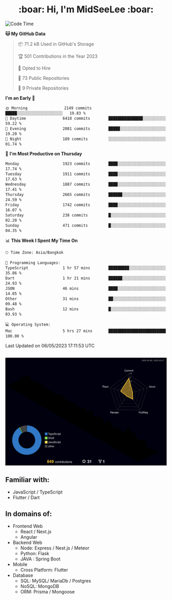 <h1 align="center"> :boar: Hi, I'm MidSeeLee :boar:</h1>
 
<!--START_SECTION:waka-->
![Code Time](http://img.shields.io/badge/Code%20Time-564%20hrs%2058%20mins-blue)

**🐱 My GitHub Data** 

> 📦 71.2 kB Used in GitHub's Storage 
 > 
> 🏆 501 Contributions in the Year 2023
 > 
> 💼 Opted to Hire
 > 
> 📜 73 Public Repositories 
 > 
> 🔑 9 Private Repositories 
 > 
**I'm an Early 🐤** 

```text
🌞 Morning                2149 commits        █████░░░░░░░░░░░░░░░░░░░░   19.83 % 
🌆 Daytime                6418 commits        ███████████████░░░░░░░░░░   59.22 % 
🌃 Evening                2081 commits        █████░░░░░░░░░░░░░░░░░░░░   19.20 % 
🌙 Night                  189 commits         ░░░░░░░░░░░░░░░░░░░░░░░░░   01.74 % 
```
📅 **I'm Most Productive on Thursday** 

```text
Monday                   1923 commits        ████░░░░░░░░░░░░░░░░░░░░░   17.74 % 
Tuesday                  1911 commits        ████░░░░░░░░░░░░░░░░░░░░░   17.63 % 
Wednesday                1887 commits        ████░░░░░░░░░░░░░░░░░░░░░   17.41 % 
Thursday                 2665 commits        ██████░░░░░░░░░░░░░░░░░░░   24.59 % 
Friday                   1742 commits        ████░░░░░░░░░░░░░░░░░░░░░   16.07 % 
Saturday                 238 commits         █░░░░░░░░░░░░░░░░░░░░░░░░   02.20 % 
Sunday                   471 commits         █░░░░░░░░░░░░░░░░░░░░░░░░   04.35 % 
```


📊 **This Week I Spent My Time On** 

```text
🕑︎ Time Zone: Asia/Bangkok

💬 Programming Languages: 
TypeScript               1 hr 57 mins        █████████░░░░░░░░░░░░░░░░   35.86 % 
Dart                     1 hr 21 mins        ██████░░░░░░░░░░░░░░░░░░░   24.93 % 
JSON                     46 mins             ████░░░░░░░░░░░░░░░░░░░░░   14.05 % 
Other                    31 mins             ██░░░░░░░░░░░░░░░░░░░░░░░   09.48 % 
Bash                     12 mins             █░░░░░░░░░░░░░░░░░░░░░░░░   03.93 % 

💻 Operating System: 
Mac                      5 hrs 27 mins       █████████████████████████   100.00 % 
```


 Last Updated on 06/05/2023 17:11:53 UTC
<!--END_SECTION:waka-->

##

![](./profile-3d-contrib/profile-night-rainbow.svg)

## Familiar with:
- JavaScript / TypeScript
- Flutter / Dart

## In domains of:
- Frontend Web
  - React / Next.js
  - Angular
- Backend Web
  - Node: Express / Nest.js / Meteor
  - Python: Flask
  - JAVA : Spring Boot
- Mobile
  - Cross Platform: Flutter
- Database
  - SQL: MySQL/ MariaDb / Postgres
  - NoSQL: MongoDB
  - ORM: Prisma / Mongoose
